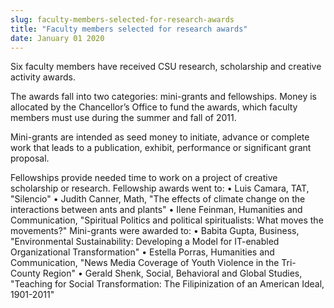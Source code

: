 ```yaml
---
slug: faculty-members-selected-for-research-awards
title: "Faculty members selected for research awards"
date: January 01 2020
---
```


 
<p>
  Six faculty members have received CSU research, scholarship and creative
  activity awards.
</p>
<p>
  The awards fall into two categories: mini-grants and fellowships. Money is
  allocated by the Chancellor’s Office to fund the awards, which faculty members
  must use during the summer and fall of 2011.
</p>
<p>
  Mini-grants are intended as seed money to initiate, advance or complete work
  that leads to a publication, exhibit, performance or significant grant
  proposal.
</p>
<p>
  Fellowships provide needed time to work on a project of creative scholarship
  or research. Fellowship awards went to: • Luis Camara, TAT, "Silencio" •
  Judith Canner, Math, "The effects of climate change on the interactions
  between ants and plants" • Ilene Feinman, Humanities and Communication,
  "Spiritual Politics and political spiritualists: What moves the movements?"
  Mini-grants were awarded to: • Babita Gupta, Business, "Environmental
  Sustainability: Developing a Model for IT-enabled Organizational
  Transformation" • Estella Porras, Humanities and Communication, "News Media
  Coverage of Youth Violence in the Tri-County Region" • Gerald Shenk, Social,
  Behavioral and Global Studies, "Teaching for Social Transformation: The
  Filipinization of an American Ideal, 1901-2011"
</p>
 
